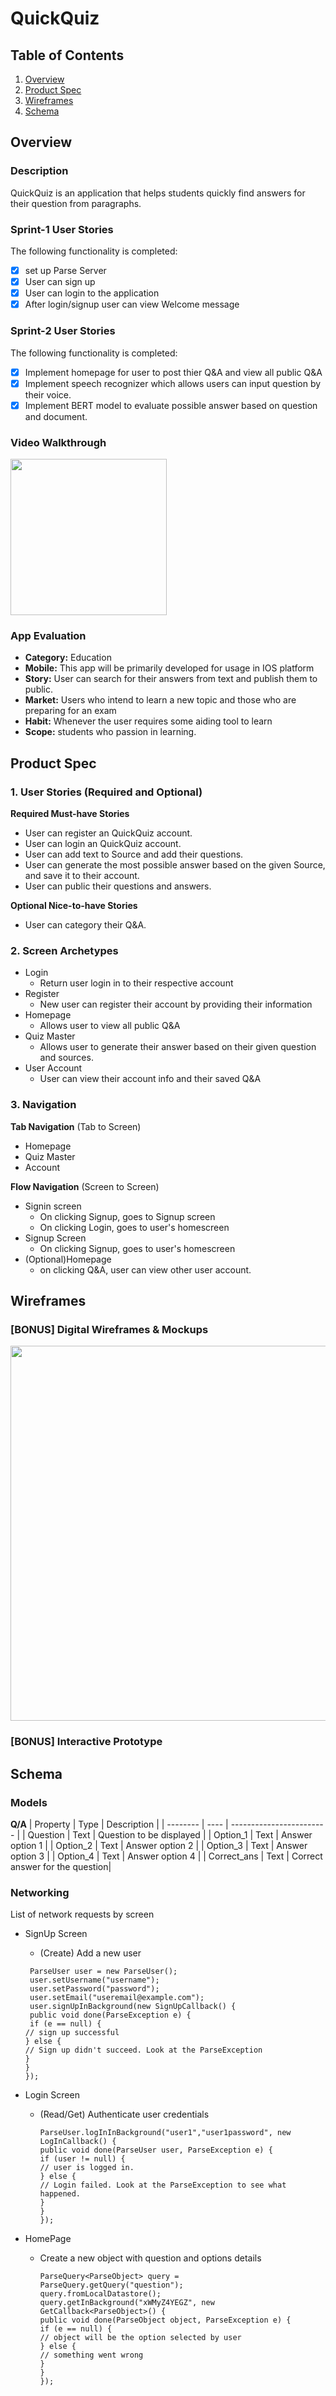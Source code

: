 # QuickQuiz 

## Table of Contents
1. [Overview](#Overview)
1. [Product Spec](#Product-Spec)
1. [Wireframes](#Wireframes)
2. [Schema](#Schema)

## Overview
### Description
QuickQuiz is an application that helps students quickly find answers for their question from paragraphs.  

### Sprint-1 User Stories
The following functionality is completed:

* [X] set up Parse Server
* [X] User can sign up
* [X] User can login to the application
* [X] After login/signup user can view Welcome message

### Sprint-2 User Stories
The following functionality is completed:
* [X] Implement homepage for user to post thier Q&A and view all public Q&A
* [X] Implement speech recognizer which allows users can input question by their voice.
* [X] Implement BERT model to evaluate possible answer based on question and document. 

### Video Walkthrough
<img src=https://imgur.com/HtGEkMz.gif width=250><br>

### App Evaluation
- **Category:** Education
- **Mobile:** This app will be primarily developed for usage in IOS platform
- **Story:** User can search for their answers from text and publish them to public.
- **Market:** Users who intend to learn a new topic and those who are preparing for an exam
- **Habit:** Whenever the user requires some aiding tool to learn
- **Scope:** students who passion in learning. 

## Product Spec

### 1. User Stories (Required and Optional)

**Required Must-have Stories**

* User can register an QuickQuiz account.
* User can login an QuickQuiz account.
* User can add text to Source and add their questions.
* User can generate the most possible answer based on the given Source, and save it to their account.
* User can public their questions and answers.  

**Optional Nice-to-have Stories**
* User can category their Q&A.

### 2. Screen Archetypes

* Login
   * Return user login in to their respective account
* Register
   * New user can register their account by providing their information
* Homepage
    * Allows user to view all public Q&A
* Quiz Master
    * Allows user to generate their answer based on their given question and sources.
* User Account
    * User can view their account info and their saved Q&A

### 3. Navigation

**Tab Navigation** (Tab to Screen)

* Homepage
* Quiz Master
* Account

**Flow Navigation** (Screen to Screen)

* Signin screen
    * On clicking Signup, goes to Signup screen
    * On clicking Login, goes to user's homescreen
* Signup Screen
   * On clicking Signup, goes to user's homescreen
* (Optional)Homepage
    * on clicking Q&A, user can view other user account.

## Wireframes

### [BONUS] Digital Wireframes & Mockups
<img src="https://i.imgur.com/4bKOnUl.gif" width=600>

### [BONUS] Interactive Prototype

## Schema 
### Models
**Q/A**
| Property | Type | Description              |
| -------- | ---- | ------------------------ |
| Question | Text | Question to be displayed |
| Option_1 | Text | Answer option 1          |
| Option_2 | Text | Answer option 2          |
| Option_3 | Text | Answer option 3          |
| Option_4 | Text | Answer option 4          |
| Correct_ans | Text  | Correct answer for the question|

### Networking
List of network requests by screen
- SignUp Screen
    - (Create) Add a new user
    ```
     ParseUser user = new ParseUser();
     user.setUsername("username");
     user.setPassword("password");
     user.setEmail("useremail@example.com");
     user.signUpInBackground(new SignUpCallback() {
     public void done(ParseException e) {
     if (e == null) {
    // sign up successful 
    } else {
    // Sign up didn't succeed. Look at the ParseException
    }
    }
    });
    ```
- Login Screen
    - (Read/Get) Authenticate user credentials
        
         ```
         ParseUser.logInInBackground("user1","user1password", new LogInCallback() {
         public void done(ParseUser user, ParseException e) {
         if (user != null) {
         // user is logged in.
         } else {
         // Login failed. Look at the ParseException to see what happened.
         }
         }
         });
         ```
        
    
    
- HomePage
    - Create a new object with question and options details

        ```
        ParseQuery<ParseObject> query = ParseQuery.getQuery("question");
        query.fromLocalDatastore();
        query.getInBackground("xWMyZ4YEGZ", new GetCallback<ParseObject>() {
        public void done(ParseObject object, ParseException e) {
        if (e == null) {
        // object will be the option selected by user
        } else {
        // something went wrong
        }
        }
        });
        ```

